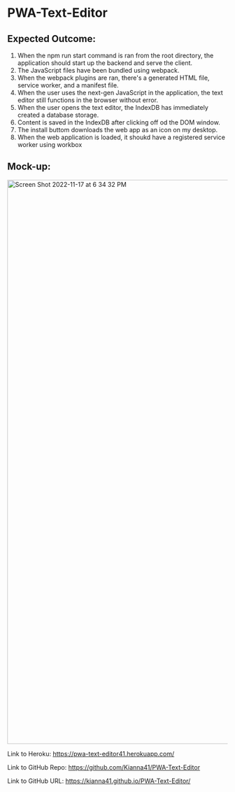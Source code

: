 # PWA-Text-Editor

## Expected Outcome:

1. When the npm run start command is ran from the root directory, the application should start up the backend and serve the client.
2. The JavaScript files have been bundled using webpack.
3. When the webpack plugins are ran, there's a generated HTML file, service worker, and a manifest file.
4. When the user uses the next-gen JavaScript in the application, the text editor still functions in the browser without error.
5. When the user opens the text editor, the IndexDB has immediately created a database storage.
6. Content is saved in the IndexDB after clicking off od the DOM window.
7. The install buttom downloads the web app as an icon on my desktop.
8. When the web application is loaded, it shoukd have a registered service worker using workbox

## Mock-up:
<img width="1290" alt="Screen Shot 2022-11-17 at 6 34 32 PM" src="https://user-images.githubusercontent.com/107634328/202583351-fcc7d430-9138-4f07-a3fb-ec8e0265ae7c.png">




Link to Heroku: https://pwa-text-editor41.herokuapp.com/

Link to GitHub Repo: https://github.com/Kianna41/PWA-Text-Editor

Link to GitHub URL: https://kianna41.github.io/PWA-Text-Editor/
